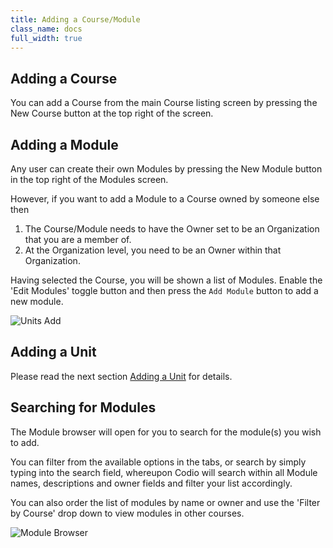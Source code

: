 ```yaml
---
title: Adding a Course/Module
class_name: docs
full_width: true
---
```


## Adding a Course
You can add a Course from the main Course listing screen by pressing the New Course button at the top right of the screen.

## Adding a Module
Any user can create their own Modules by pressing the New Module button in the top right of the Modules screen. 

However, if you want to add a Module to a Course owned by someone else then

1. The Course/Module needs to have the Owner set to be an Organization that you are a member of.
1. At the Organization level, you need to be an Owner within that Organization.

Having selected the Course, you will be shown a list of Modules. Enable the 'Edit Modules' toggle button and then press the `Add Module` button to add a new module.

![Units Add](/img/docs/module_add.png)

## Adding a Unit
Please read the next section [Adding a Unit]() for details.

## Searching for Modules
The Module browser will open for you to search for the module(s) you wish to add. 

You can filter from the available options in the tabs, or search by simply typing into the search field, whereupon Codio will search within all Module names, descriptions and owner fields and filter your list accordingly.

You can also order the list of modules by name or owner and use the 'Filter by Course' drop down to view modules in other courses.

![Module Browser](/img/docs/module_browser.png)

